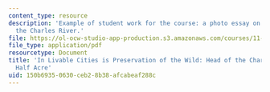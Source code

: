 ```yaml
---
content_type: resource
description: 'Example of student work for the course: a photo essay on the head of
  the Charles River.'
file: https://ol-ocw-studio-app-production.s3.amazonaws.com/courses/11-309j-sites-in-sight-photography-as-inquiry-fall-2003/150b69350630ceb28b38afcabeaf288c_mikehouck.pdf
file_type: application/pdf
resourcetype: Document
title: 'In Livable Cities is Preservation of the Wild: Head of the Charles to Hell''s
  Half Acre'
uid: 150b6935-0630-ceb2-8b38-afcabeaf288c
---
```

